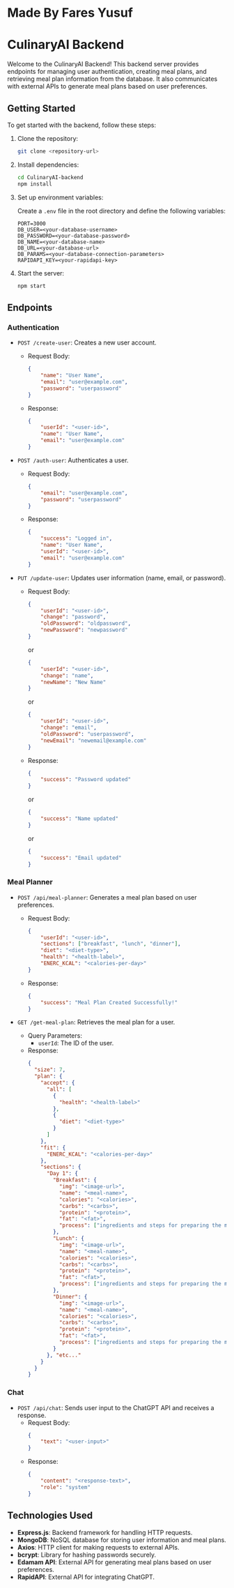 # Made By Fares Yusuf

# CulinaryAI Backend

Welcome to the CulinaryAI Backend! This backend server provides endpoints for managing user authentication, creating meal plans, and retrieving meal plan information from the database. It also communicates with external APIs to generate meal plans based on user preferences.

## Getting Started

To get started with the backend, follow these steps:

1. Clone the repository:

    ```bash
    git clone <repository-url>
    ```

2. Install dependencies:

    ```bash
    cd CulinaryAI-backend
    npm install
    ```

3. Set up environment variables:

    Create a `.env` file in the root directory and define the following variables:

    ```env
    PORT=3000
    DB_USER=<your-database-username>
    DB_PASSWORD=<your-database-password>
    DB_NAME=<your-database-name>
    DB_URL=<your-database-url>
    DB_PARAMS=<your-database-connection-parameters>
    RAPIDAPI_KEY=<your-rapidapi-key>
    ```

4. Start the server:

    ```bash
    npm start
    ```

## Endpoints

### Authentication

-   `POST /create-user`: Creates a new user account.

    -   Request Body:
        ```json
        {
            "name": "User Name",
            "email": "user@example.com",
            "password": "userpassword"
        }
        ```
    -   Response:
        ```json
        {
            "userId": "<user-id>",
            "name": "User Name",
            "email": "user@example.com"
        }
        ```

-   `POST /auth-user`: Authenticates a user.

    -   Request Body:
        ```json
        {
            "email": "user@example.com",
            "password": "userpassword"
        }
        ```
    -   Response:
        ```json
        {
            "success": "Logged in",
            "name": "User Name",
            "userId": "<user-id>",
            "email": "user@example.com"
        }
        ```

-   `PUT /update-user`: Updates user information (name, email, or password).
    -   Request Body:
        ```json
        {
            "userId": "<user-id>",
            "change": "password",
            "oldPassword": "oldpassword",
            "newPassword": "newpassword"
        }
        ```
        or
        ```json
        {
            "userId": "<user-id>",
            "change": "name",
            "newName": "New Name"
        }
        ```
        or
        ```json
        {
            "userId": "<user-id>",
            "change": "email",
            "oldPassword": "userpassword",
            "newEmail": "newemail@example.com"
        }
        ```
    -   Response:
        ```json
        {
            "success": "Password updated"
        }
        ```
        or
        ```json
        {
            "success": "Name updated"
        }
        ```
        or
        ```json
        {
            "success": "Email updated"
        }
        ```

### Meal Planner

-   `POST /api/meal-planner`: Generates a meal plan based on user preferences.

    -   Request Body:
        ```json
        {
            "userId": "<user-id>",
            "sections": ["breakfast", "lunch", "dinner"],
            "diet": "<diet-type>",
            "health": "<health-label>",
            "ENERC_KCAL": "<calories-per-day>"
        }
        ```
    -   Response:
        ```json
        {
            "success": "Meal Plan Created Successfully!"
        }
        ```

-   `GET /get-meal-plan`: Retrieves the meal plan for a user.
    -   Query Parameters:
        -   `userId`: The ID of the user.
    -   Response:
        ```json
        {
          "size": 7,
          "plan": {
            "accept": {
              "all": [
                {
                  "health": "<health-label>"
                },
                {
                  "diet": "<diet-type>"
                }
              ]
            },
            "fit": {
              "ENERC_KCAL": "<calories-per-day>"
            },
            "sections": {
              "Day 1": {
                "Breakfast": {
                  "img": "<image-url>",
                  "name": "<meal-name>",
                  "calories": "<calories>",
                  "carbs": "<carbs>",
                  "protein": "<protein>",
                  "fat": "<fat>",
                  "process": ["ingredients and steps for preparing the meal"]
                },
                "Lunch": {
                  "img": "<image-url>",
                  "name": "<meal-name>",
                  "calories": "<calories>",
                  "carbs": "<carbs>",
                  "protein": "<protein>",
                  "fat": "<fat>",
                  "process": ["ingredients and steps for preparing the meal"]
                },
                "Dinner": {
                  "img": "<image-url>",
                  "name": "<meal-name>",
                  "calories": "<calories>",
                  "carbs": "<carbs>",
                  "protein": "<protein>",
                  "fat": "<fat>",
                  "process": ["ingredients and steps for preparing the meal"]
                }
              }, "etc..."
            }
          }
        }
        ```

### Chat

-   `POST /api/chat`: Sends user input to the ChatGPT API and receives a response.
    -   Request Body:
        ```json
        {
            "text": "<user-input>"
        }
        ```
    -   Response:
        ```json
        {
            "content": "<response-text>",
            "role": "system"
        }
        ```

## Technologies Used

-   **Express.js**: Backend framework for handling HTTP requests.
-   **MongoDB**: NoSQL database for storing user information and meal plans.
-   **Axios**: HTTP client for making requests to external APIs.
-   **bcrypt**: Library for hashing passwords securely.
-   **Edamam API**: External API for generating meal plans based on user preferences.
-   **RapidAPI**: External API for integrating ChatGPT.
